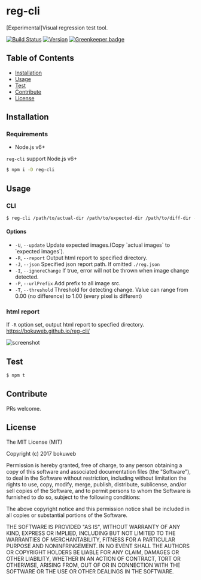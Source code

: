 # reg-cli

[Experimental]Visual regression test tool.

[![Build Status](https://img.shields.io/travis/bokuweb/reg-cli.svg?style=flat-square)](https://travis-ci.org/bokuweb/reg-cli)
[![Version](https://img.shields.io/npm/v/reg-cli.svg?style=flat-square)](https://www.npmjs.com/package/reg-cli)
[![Greenkeeper badge](https://badges.greenkeeper.io/bokuweb/reg-cli.svg)](https://greenkeeper.io/)

## Table of Contents

- [Installation](#installation)
- [Usage](#usage)
- [Test](#test)
- [Contribute](#contribute)
- [License](#license)

## Installation
 
### Requirements
 
 - Node.js v6+
 
`reg-cli` support Node.js v6+ 
 
``` sh
$ npm i -D reg-cli
```

## Usage

### CLI

``` sh
$ reg-cli /path/to/actual-dir /path/to/expected-dir /path/to/diff-dir -R ./report.html
```

####  Options

  * `-U`, `--update` Update expected images.(Copy \`actual images\` to \`expected images\`).
  * `-R`, `--report` Output html report to specified directory.
  * `-J`, `--json` Specified json report path. If omitted `./reg.json`
  * `-I`, `--ignoreChange` If true, error will not be thrown when image change detected.
  * `-P`, `--urlPrefix` Add prefix to all image src.
  * `-T`, `--threshold` Threshold for detecting change. Value can range from 0.00 (no difference) to 1.00 (every pixel is different)
  
### html report

If `-R` option set, output html report to specfied directory.   
https://bokuweb.github.io/reg-cli/   

![screenshot](https://github.com/bokuweb/reg-cli/blob/master/docs/screenshot.png?raw=true)

## Test

``` sh
$ npm t 
```

## Contribute

PRs welcome.

## License

The MIT License (MIT)

Copyright (c) 2017 bokuweb

Permission is hereby granted, free of charge, to any person obtaining a copy of this software and associated documentation files (the "Software"), to deal in the Software without restriction, including without limitation the rights to use, copy, modify, merge, publish, distribute, sublicense, and/or sell copies of the Software, and to permit persons to whom the Software is furnished to do so, subject to the following conditions:

The above copyright notice and this permission notice shall be included in all copies or substantial portions of the Software.

THE SOFTWARE IS PROVIDED "AS IS", WITHOUT WARRANTY OF ANY KIND, EXPRESS OR IMPLIED, INCLUDING BUT NOT LIMITED TO THE WARRANTIES OF MERCHANTABILITY, FITNESS FOR A PARTICULAR PURPOSE AND NONINFRINGEMENT. IN NO EVENT SHALL THE AUTHORS OR COPYRIGHT HOLDERS BE LIABLE FOR ANY CLAIM, DAMAGES OR OTHER LIABILITY, WHETHER IN AN ACTION OF CONTRACT, TORT OR OTHERWISE, ARISING FROM, OUT OF OR IN CONNECTION WITH THE SOFTWARE OR THE USE OR OTHER DEALINGS IN THE SOFTWARE.

